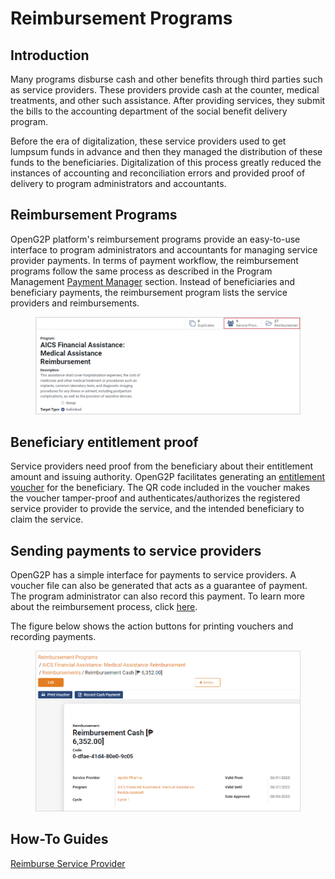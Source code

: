 # Reimbursement Programs

## Introduction

Many programs disburse cash and other benefits through third parties such as service providers. These providers provide cash at the counter, medical treatments, and other such assistance. After providing services, they submit the bills to the accounting department of the social benefit delivery program.

Before the era of digitalization, these service providers used to get lumpsum funds in advance and then they managed the distribution of these funds to the beneficiaries. Digitalization of this process greatly reduced the instances of accounting and reconciliation errors and provided proof of delivery to program administrators and accountants.

## Reimbursement Programs

OpenG2P platform's reimbursement programs provide an easy-to-use interface to program administrators and accountants for managing service provider payments. In terms of payment workflow, the reimbursement programs follow the same process as described in the Program Management [Payment Manager](../) section. Instead of beneficiaries and beneficiary payments, the reimbursement program lists the service providers and reimbursements.

<figure><img src="../../.gitbook/assets/reimbursement-programs (1).png" alt=""><figcaption></figcaption></figure>

## Beneficiary entitlement proof

Service providers need proof from the beneficiary about their entitlement amount and issuing authority. OpenG2P facilitates generating an [entitlement voucher](../../beneficiary-management/entitlement.md#entitlement-voucher) for the beneficiary. The QR code included in the voucher makes the voucher tamper-proof and authenticates/authorizes the registered service provider to provide the service, and the intended beneficiary to claim the service.

## Sending payments to service providers

OpenG2P has a simple interface for payments to service providers. A voucher file can also be generated that acts as a guarantee of payment. The program administrator can also record this payment. To learn more about the reimbursement process, click [here](../../guides/user-guides/reimburse-service-provider.md).

The figure below shows the action buttons for printing vouchers and recording payments.

<figure><img src="../../.gitbook/assets/service-provider-reimbursements.png" alt=""><figcaption></figcaption></figure>

## How-To Guides

[Reimburse Service Provider](../../guides/user-guides/reimburse-service-provider.md)
